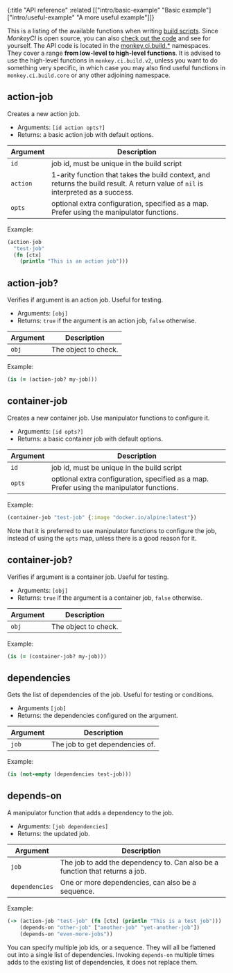 {:title "API reference"
 :related [["intro/basic-example" "Basic example"]
           ["intro/useful-example" "A more useful example"]]}

This is a listing of the available functions when writing [build scripts](builds).
Since *MonkeyCI* is open source, you can also [check out the code](https://github.com/monkey-projects/monkeyci)
and see for yourself.  The API code is located in the [monkey.ci.build.*](https://github.com/monkey-projects/monkeyci/tree/main/app/src/monkey/ci/build) namespaces.  They cover a range **from low-level
to high-level functions**.  It is advised to use the high-level functions in `monkey.ci.build.v2`,
unless you want to do something very specific, in which case you may also find useful
functions in `monkey.ci.build.core` or any other adjoining namespace.

## action-job

Creates a new action job.

- Arguments: `[id action opts?]`
- Returns: a basic action job with default options.

|Argument|Description|
|---|---|
|`id`|job id, must be unique in the build script|
|`action`|1-arity function that takes the build context, and returns the build result.  A return value of `nil` is interpreted as a success.|
|`opts`|optional extra configuration, specified as a map.  Prefer using the manipulator functions.|

Example:
```clojure
(action-job
  "test-job"
  (fn [ctx]
    (println "This is an action job")))
```

## action-job?

Verifies if argument is an action job.  Useful for testing.

- Arguments: `[obj]`
- Returns: `true` if the argument is an action job, `false` otherwise.

|Argument|Description|
|---|---|
|`obj`|The object to check.|

Example:
```clojure
(is (= (action-job? my-job)))
```

## container-job

Creates a new container job.  Use manipulator functions to configure it.

- Arguments: `[id opts?]`
- Returns: a basic container job with default options.

|Argument|Description|
|---|---|
|`id`|job id, must be unique in the build script|
|`opts`|optional extra configuration, specified as a map.  Prefer using the manipulator functions.|

Example:
```clojure
(container-job "test-job" {:image "docker.io/alpine:latest"})
```

Note that it is preferred to use manipulator functions to configure the job, instead of using
the `opts` map, unless there is a good reason for it.

## container-job?

Verifies if argument is a container job.  Useful for testing.

- Arguments: `[obj]`
- Returns: `true` if the argument is a container job, `false` otherwise.

|Argument|Description|
|---|---|
|`obj`|The object to check.|

Example:
```clojure
(is (= (container-job? my-job)))
```

## dependencies

Gets the list of dependencies of the job.  Useful for testing or conditions.

- Arguments `[job]`
- Returns: the dependencies configured on the argument.

|Argument|Description|
|---|---|
|`job`|The job to get dependencies of.|

Example:
```clojure
(is (not-empty (dependencies test-job)))
```

## depends-on

A manipulator function that adds a dependency to the job.

- Arguments: `[job dependencies]`
- Returns: the updated job.

|Argument|Description|
|---|---|
|`job`|The job to add the dependency to.  Can also be a function that returns a job.|
|`dependencies`|One or more dependencies, can also be a sequence.|

Example:
```clojure
(-> (action-job "test-job" (fn [ctx] (println "This is a test job")))
    (depends-on "other-job" ["another-job" "yet-another-job"])
    (depends-on "even-more-jobs"))
```

You can specify multiple job ids, or a sequence.  They will all be flattened out into a single
list of dependencies.  Invoking `depends-on` multiple times adds to the existing list of
dependencies, it does not replace them.